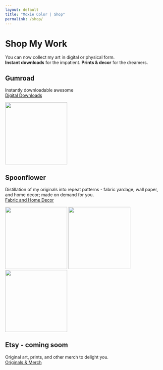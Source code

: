 ```yaml
---
layout: default
title: "Moxie Color | Shop"
permalink: /shop/
---
```


# Shop My Work

You can now collect my art in digital or physical form.  
**Instant downloads** for the impatient. **Prints & decor** for the dreamers.

## Gumroad
Instantly downloadable awesome  
<a class="btn" href="https://moxiecolor.gumroad.com/" target="_blank" rel="noopener">Digital Downloads</a>
<p float="left">
  <img src="{{ 'assets/images/stores/Gumroad_wordsearchtrivia.png') | relative_url }}"  width=auto height="200"/>
</p>

## Spoonflower
Distillation of my originals into repeat patterns - fabric yardage, wall paper, and home decor; made on demand for you.  
<a class="btn" href="https://www.spoonflower.com/profiles/moxiecolor" target="_blank" rel="noopener">Fabric and Home Decor</a>
<p float="left">
  <img src="{{ '/assets/images/stores/Spoonflower1.png') | relative_url }}"  width=auto height="200"/>
  <img src="{{ '/assets/images/stores/Spoonflower2.png') | relative_url }}"  width=auto height="200"/>
  <img src="{{ '/assets/images/stores/Spoonflower3.png') | relative_url }}"  width=auto height="200"/>
</p>

## Etsy - coming soom
Original art, prints, and other merch to delight you.  
<a class="btn" href="https://moxiecolor.etsy.com" target="_blank" rel="noopener">Originals & Merch</a>
